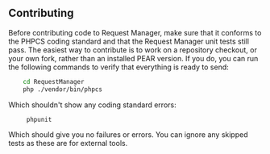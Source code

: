 Contributing
-------------

Before contributing code to Request Manager, make sure that it conforms to the PHPCS coding standard and that the Request Manager unit tests still pass. The easiest way to contribute is to work on a repository checkout, or your own fork, rather than an installed PEAR version. If you do, you can run the following commands to verify that everything is ready to send:

```bash
    cd RequestManager
    php ./vendor/bin/phpcs
```

Which shouldn't show any coding standard errors:

```bash
     phpunit
```

Which should give you no failures or errors. You can ignore any skipped tests as these are for external tools.